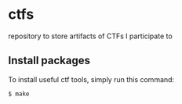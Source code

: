 # ctfs

repository to store artifacts of CTFs I participate to

## Install packages

To install useful ctf tools, simply run this command:
```bash
$ make
```
